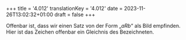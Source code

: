 +++
title = '4.012'
translationKey = '4.012'
date = 2023-11-26T13:02:32+01:00
draft = false
+++

Offenbar ist, dass wir einen Satz von der Form „<span class="mathmode"><var>aRb</var></span>“ als Bild empfinden. Hier ist das Zeichen offenbar ein Gleichnis des Bezeichneten.
